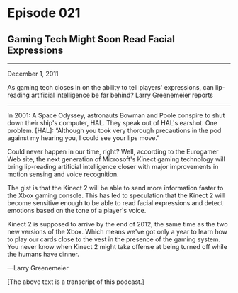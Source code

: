 # Episode 021

## Gaming Tech Might Soon Read Facial Expressions

---

December 1, 2011

As gaming tech closes in on the ability to tell players' expressions, can lip-reading artificial intelligence be far behind? Larry Greenemeier reports

---

In 2001: A Space Odyssey, astronauts Bowman and Poole conspire to shut down their ship's computer, HAL. They speak out of HAL's earshot. One problem. [HAL]: “Although you took very thorough precautions in the pod against my hearing you, I could see your lips move.”

Could never happen in our time, right? Well, according to the Eurogamer Web site, the next generation of Microsoft's Kinect gaming technology will bring lip-reading artificial intelligence closer with major improvements in motion sensing and voice recognition.

The gist is that the Kinect 2 will be able to send more information faster to the Xbox gaming console. This has led to speculation that the Kinect 2 will become sensitive enough to be able to read facial expressions and detect emotions based on the tone of a player's voice.

Kinect 2 is supposed to arrive by the end of 2012, the same time as the two new versions of the Xbox. Which means we've got only a year to learn how to play our cards close to the vest in the presence of the gaming system. You never know when Kinect 2 might take offense at being turned off while the humans have dinner.

—Larry Greenemeier

[The above text is a transcript of this podcast.]


